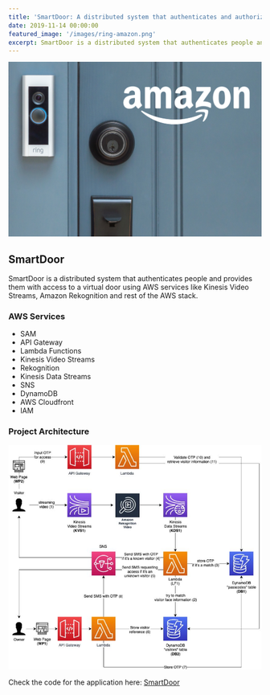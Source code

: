 ```yaml
---
title: 'SmartDoor: A distributed system that authenticates and authorizes visitors to a virtual SmartDoor'
date: 2019-11-14 00:00:00
featured_image: '/images/ring-amazon.png'
excerpt: SmartDoor is a distributed system that authenticates people and provides them with access to a virtual door using AWS services like Kinesis Video Streams, Amazon Rekognition and rest of the AWS stack.
---
```


![](/images/ring-amazon.png)

## SmartDoor

SmartDoor is a distributed system that authenticates people and provides them with access to a virtual door using AWS services like Kinesis Video Streams, Amazon Rekognition and rest of the AWS stack.


### AWS Services

* SAM
* API Gateway
* Lambda Functions
* Kinesis Video Streams
* Rekognition
* Kinesis Data Streams
* SNS
* DynamoDB
* AWS Cloudfront
* IAM

### Project Architecture

![](/images/smartdoor-architecture.png)

Check the code for the application here: [SmartDoor](https://github.com/NikhilNar/SmartDoor)
